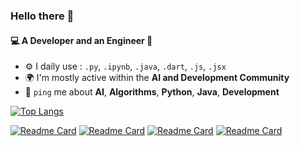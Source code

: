 ### Hello there 👋

#### 💻 A Developer and an Engineer 🔧

- ⚙️ I daily use : `.py`, `.ipynb`, `.java`, `.dart`, `.js`, `.jsx`
- 🌍 I'm mostly active within the **AI and Development Community**
- 💬 `ping` me about **AI**, **Algorithms**, **Python**, **Java**, **Development**

[![Top Langs](https://github-readme-stats.vercel.app/api/top-langs/?username=sohamsangole&layout=donut)](https://github.com/sohamsangole)

[![Readme Card](https://github-readme-stats.vercel.app/api/pin/?username=sohamsangole&repo=DSA)](https://github.com/sohamsangole)
[![Readme Card](https://github-readme-stats.vercel.app/api/pin/?username=sohamsangole&repo=Portfolio)](https://github.com/sohamsangole)
[![Readme Card](https://github-readme-stats.vercel.app/api/pin/?username=sohamsangole&repo=University-Probability-Predictor)](https://github.com/sohamsangole)
[![Readme Card](https://github-readme-stats.vercel.app/api/pin/?username=sohamsangole&repo=Ping-Pong-Game-Reinforcement-Learrning)](https://github.com/sohamsangole)
